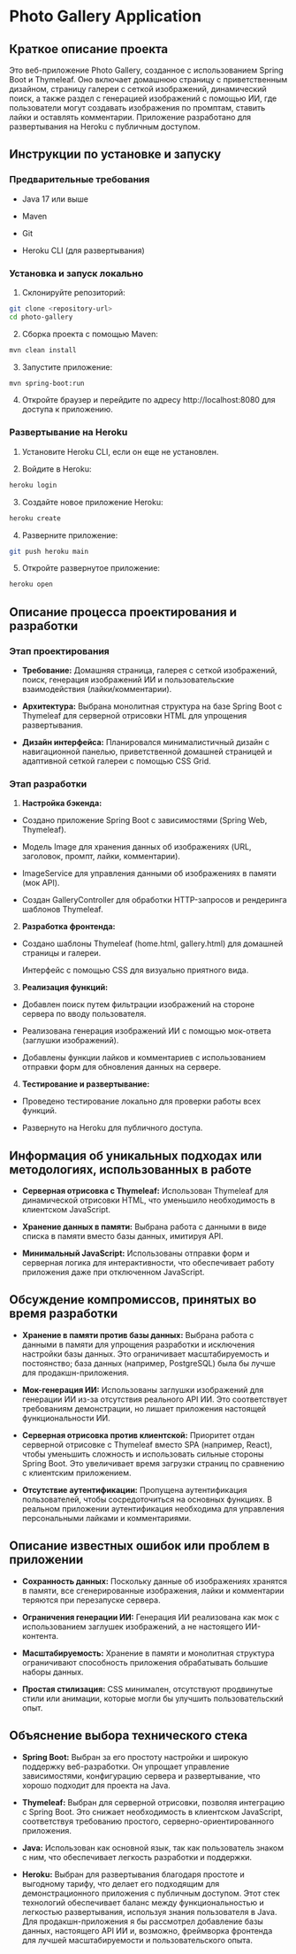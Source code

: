 # Photo Gallery Application

## Краткое описание проекта

Это веб-приложение Photo Gallery, созданное с использованием Spring Boot и Thymeleaf. Оно включает домашнюю страницу с приветственным дизайном, страницу галереи с сеткой изображений, динамический поиск, а также раздел с генерацией изображений с помощью ИИ, где пользователи могут создавать изображения по промптам, ставить лайки и оставлять комментарии. Приложение разработано для развертывания на Heroku с публичным доступом.

## Инструкции по установке и запуску

### Предварительные требования

- Java 17 или выше

- Maven

- Git

- Heroku CLI (для развертывания)

### Установка и запуск локально

1. Склонируйте репозиторий:

```bash
git clone <repository-url>
cd photo-gallery
```

2. Сборка проекта с помощью Maven:
```bash
mvn clean install
```
3. Запустите приложение:
```bash
mvn spring-boot:run
```
4. Откройте браузер и перейдите по адресу http://localhost:8080 для доступа к приложению.

### Развертывание на **Heroku**

1. Установите Heroku CLI, если он еще не установлен.

2. Войдите в Heroku:
```bash
heroku login
```
3. Создайте новое приложение Heroku:
```bash
heroku create
```
4. Разверните приложение:
```bash
git push heroku main
```
5. Откройте развернутое приложение:
```bash
heroku open
```
## Описание процесса проектирования и разработки

### Этап проектирования

- **Требование:** Домашняя страница, галерея с сеткой изображений, поиск, генерация изображений ИИ и пользовательские взаимодействия (лайки/комментарии).

- **Архитектура:** Выбрана монолитная структура на базе Spring Boot с Thymeleaf для серверной отрисовки HTML для упрощения развертывания.

- **Дизайн интерфейса:** Планировался минималистичный дизайн с навигационной панелью, приветственной домашней страницей и адаптивной сеткой галереи с помощью CSS Grid.

### Этап разработки

1. **Настройка бэкенда:**

- Создано приложение Spring Boot с зависимостями (Spring Web, Thymeleaf).

- Модель Image для хранения данных об изображениях (URL, заголовок, промпт, лайки, комментарии).

- ImageService для управления данными об изображениях в памяти (мок API).

- Создан GalleryController для обработки HTTP-запросов и рендеринга шаблонов Thymeleaf.

2. **Разработка фронтенда:**

- Создано шаблоны Thymeleaf (home.html, gallery.html) для домашней страницы и галереи.

  Интерфейс с помощью CSS для визуально приятного вида.

3. **Реализация функций:**

- Добавлен поиск путем фильтрации изображений на стороне сервера по вводу пользователя.

- Реализована генерация изображений ИИ с помощью мок-ответа (заглушки изображений).

- Добавлены функции лайков и комментариев с использованием отправки форм для обновления данных на сервере.

4. **Тестирование и развертывание:**

- Проведено тестирование локально для проверки работы всех функций.

- Развернуто на Heroku для публичного доступа.

## Информация об уникальных подходах или методологиях, использованных в работе

- **Серверная отрисовка с Thymeleaf:** Использован Thymeleaf для динамической отрисовки HTML, что уменьшило необходимость в клиентском JavaScript.

- **Хранение данных в памяти:** Выбрана работа с данными в виде списка в памяти вместо базы данных, имитируя API.

- **Минимальный JavaScript:** Использованы отправки форм и серверная логика для интерактивности, что обеспечивает работу приложения даже при отключенном JavaScript.

## Обсуждение компромиссов, принятых во время разработки

- **Хранение в памяти против базы данных:** Выбрана работа с данными в памяти для упрощения разработки и исключения настройки базы данных. Это ограничивает масштабируемость и постоянство; база данных (например, PostgreSQL) была бы лучше для продакшн-приложения.

- **Мок-генерация ИИ:** Использованы заглушки изображений для генерации ИИ из-за отсутствия реального API ИИ. Это соответствует требованиям демонстрации, но лишает приложения настоящей функциональности ИИ.

- **Серверная отрисовка против клиентской:** Приоритет отдан серверной отрисовке с Thymeleaf вместо SPA (например, React), чтобы уменьшить сложность и использовать сильные стороны Spring Boot. Это увеличивает время загрузки страниц по сравнению с клиентским приложением.

- **Отсутствие аутентификации:** Пропущена аутентификация пользователей, чтобы сосредоточиться на основных функциях. В реальном приложении аутентификация необходима для управления персональными лайками и комментариями.

## Описание известных ошибок или проблем в приложении

- **Сохранность данных:** Поскольку данные об изображениях хранятся в памяти, все сгенерированные изображения, лайки и комментарии теряются при перезапуске сервера.

- **Ограничения генерации ИИ:** Генерация ИИ реализована как мок с использованием заглушек изображений, а не настоящего ИИ-контента.

- **Масштабируемость:** Хранение в памяти и монолитная структура ограничивают способность приложения обрабатывать большие наборы данных.

- **Простая стилизация:** CSS минимален, отсутствуют продвинутые стили или анимации, которые могли бы улучшить пользовательский опыт.

## Объяснение выбора технического стека

- **Spring Boot:** Выбран за его простоту настройки и широкую поддержку веб-разработки. Он упрощает управление зависимостями, конфигурацию сервера и развертывание, что хорошо подходит для проекта на Java.

- **Thymeleaf:** Выбран для серверной отрисовки, позволяя интеграцию с Spring Boot. Это снижает необходимость в клиентском JavaScript, соответствуя требованию простого, серверно-ориентированного приложения.

- **Java:** Использован как основной язык, так как пользователь знаком с ним, что обеспечивает легкость разработки и поддержки.

- **Heroku:** Выбран для развертывания благодаря простоте и выгодному тарифу, что делает его подходящим для демонстрационного приложения с публичным доступом. Этот стек технологий обеспечивает баланс между функциональностью и легкостью развертывания, используя знания пользователя в Java. Для продакшн-приложения я бы рассмотрел добавление базы данных, настоящего API ИИ и, возможно, фреймворка фронтенда для лучшей масштабируемости и пользовательского опыта.
